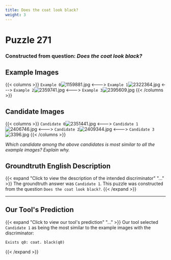 ```yaml
---
title: Does the coat look black?
weight: 3
---
```


# Puzzle 271
### Constructed from question: _Does the coat look black?_


## Example Images
{{< columns >}}
`Example 0`![1159881.jpg](/gqa_images/1159881.jpg)
<--->
`Example 1`![2322364.jpg](/gqa_images/2322364.jpg)
<--->
`Example 2`![2359741.jpg](/gqa_images/2359741.jpg)
<--->
`Example 3`![2395609.jpg](/gqa_images/2395609.jpg)
{{< /columns >}}

## Candidate Images
{{< columns >}}
`Candidate 0`![2351441.jpg](/gqa_images/2351441.jpg)
<--->
`Candidate 1`![2406746.jpg](/gqa_images/2406746.jpg)
<--->
`Candidate 2`![2409344.jpg](/gqa_images/2409344.jpg)
<--->
`Candidate 3`![3396.jpg](/gqa_images/3396.jpg)
{{< /columns >}}

*Which candidate among the above candidates is most similar to all the example images? Explain why.*

## Groundtruth English Description

{{< expand "Click to view the description of the intended discriminator" "..." >}}
The groundtruth answer was `Candidate 1`. This puzzle was constructed from the question `Does the coat look black?`.
{{< /expand >}}

---

## Our Tool's Prediction

{{< expand "Click to view our tool's prediction" "..." >}}
Our tool selected `Candidate 1` as being the most similar to the example images with the discriminator:
```plaintext
Exists q0: coat. black(q0)
```
{{< /expand >}}
